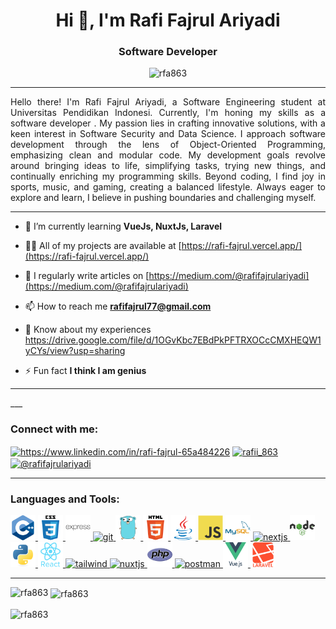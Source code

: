 <h1 align="center">Hi 👋, I'm Rafi Fajrul Ariyadi</h1>

<h3 align="center">Software Developer</h3>

<p align="center"> <img src="https://komarev.com/ghpvc/?username=rfa863&label=Profile%20views&color=0e75b6&style=flat" alt="rfa863" /> </p>

___
<p align="justify">
Hello there! I'm Rafi Fajrul Ariyadi, a Software Engineering student at Universitas Pendidikan Indonesi. Currently, I'm honing my skills as a software developer . My passion lies in crafting innovative solutions, with a keen interest in Software Security and Data Science. I approach software development through the lens of Object-Oriented Programming, emphasizing clean and modular code. My development goals revolve around bringing ideas to life, simplifying tasks, trying new things, and continually enriching my programming skills.
Beyond coding, I find joy in sports, music, and gaming, creating a balanced lifestyle. Always eager to explore and learn, I believe in pushing boundaries and challenging myself.
</p>

___

- 🌱 I’m currently learning **VueJs, NuxtJs, Laravel**

- 👨‍💻 All of my projects are available at [https://rafi-fajrul.vercel.app/](https://rafi-fajrul.vercel.app/)

- 📝 I regularly write articles on [https://medium.com/@rafifajrulariyadi](https://medium.com/@rafifajrulariyadi)

- 📫 How to reach me **rafifajrul77@gmail.com**

- 📄 Know about my experiences https://drive.google.com/file/d/1OGvKbc7EBdPkPFTRXOCcCMXHEQW1yCYs/view?usp=sharing

- ⚡ Fun fact **I think I am genius**
___

<div data-iframe-width="150" data-iframe-height="270" data-share-badge-id="1663108e-987c-4c55-81be-fb3494ee33a8" data-share-badge-host="https://www.credly.com"></div><script type="text/javascript" async src="//cdn.credly.com/assets/utilities/embed.js"></script>
___

<h3 align="left">Connect with me:</h3>
<p align="left">
<a href="https://linkedin.com/in/rafi-fajrul-ariyadi-65a484226" target="blank"><img align="center" src="https://raw.githubusercontent.com/rahuldkjain/github-profile-readme-generator/master/src/images/icons/Social/linked-in-alt.svg" alt="https://www.linkedin.com/in/rafi-fajrul-65a484226" height="30" width="40" /></a>
<a href="https://instagram.com/rafifajrul8" target="blank"><img align="center" src="https://raw.githubusercontent.com/rahuldkjain/github-profile-readme-generator/master/src/images/icons/Social/instagram.svg" alt="rafii_863" height="30" width="40" /></a>
<a href="https://medium.com/@rafifajrulariyadi" target="blank"><img align="center" src="https://raw.githubusercontent.com/rahuldkjain/github-profile-readme-generator/master/src/images/icons/Social/medium.svg" alt="@rafifajrulariyadi" height="30" width="40" /></a>
</p>

____
<h3 align="left">Languages and Tools:</h3>
<p align="left"> <a href="https://www.w3schools.com/cpp/" target="_blank" rel="noreferrer"> <img src="https://raw.githubusercontent.com/devicons/devicon/master/icons/cplusplus/cplusplus-original.svg" alt="cplusplus" width="40" height="40"/> </a> <a href="https://www.w3schools.com/css/" target="_blank" rel="noreferrer"> <img src="https://raw.githubusercontent.com/devicons/devicon/master/icons/css3/css3-original-wordmark.svg" alt="css3" width="40" height="40"/> </a> <a href="https://expressjs.com" target="_blank" rel="noreferrer"> <img src="https://raw.githubusercontent.com/devicons/devicon/master/icons/express/express-original-wordmark.svg" alt="express" width="40" height="40"/> </a> <a href="https://git-scm.com/" target="_blank" rel="noreferrer"> <img src="https://www.vectorlogo.zone/logos/git-scm/git-scm-icon.svg" alt="git" width="40" height="40"/> </a> <a href="https://golang.org" target="_blank" rel="noreferrer"> <img src="https://raw.githubusercontent.com/devicons/devicon/master/icons/go/go-original.svg" alt="go" width="40" height="40"/> </a> <a href="https://www.w3.org/html/" target="_blank" rel="noreferrer"> <img src="https://raw.githubusercontent.com/devicons/devicon/master/icons/html5/html5-original-wordmark.svg" alt="html5" width="40" height="40"/> </a> <a href="https://www.java.com" target="_blank" rel="noreferrer"> <img src="https://raw.githubusercontent.com/devicons/devicon/master/icons/java/java-original.svg" alt="java" width="40" height="40"/> </a> <a href="https://developer.mozilla.org/en-US/docs/Web/JavaScript" target="_blank" rel="noreferrer"> <img src="https://raw.githubusercontent.com/devicons/devicon/master/icons/javascript/javascript-original.svg" alt="javascript" width="40" height="40"/> </a> <a href="https://www.mysql.com/" target="_blank" rel="noreferrer"> <img src="https://raw.githubusercontent.com/devicons/devicon/master/icons/mysql/mysql-original-wordmark.svg" alt="mysql" width="40" height="40"/> </a> <a href="https://nextjs.org/" target="_blank" rel="noreferrer"> <img src="https://cdn.worldvectorlogo.com/logos/nextjs-2.svg" alt="nextjs" width="40" height="40"/> </a> <a href="https://nodejs.org" target="_blank" rel="noreferrer"> <img src="https://raw.githubusercontent.com/devicons/devicon/master/icons/nodejs/nodejs-original-wordmark.svg" alt="nodejs" width="40" height="40"/> </a> <a href="https://www.python.org" target="_blank" rel="noreferrer"> <img src="https://raw.githubusercontent.com/devicons/devicon/master/icons/python/python-original.svg" alt="python" width="40" height="40"/> </a> <a href="https://reactjs.org/" target="_blank" rel="noreferrer"> <img src="https://raw.githubusercontent.com/devicons/devicon/master/icons/react/react-original-wordmark.svg" alt="react" width="40" height="40"/> </a> <a href="https://tailwindcss.com/" target="_blank" rel="noreferrer"> <img src="https://www.vectorlogo.zone/logos/tailwindcss/tailwindcss-icon.svg" alt="tailwind" width="40" height="40"/> </a> 
 <a href="https://nuxtjs.org/" target="_blank" rel="noreferrer"> <img src="https://www.vectorlogo.zone/logos/nuxtjs/nuxtjs-icon.svg" alt="nuxtjs" width="40" height="40"/> </a> <a href="https://www.php.net" target="_blank" rel="noreferrer"> <img src="https://raw.githubusercontent.com/devicons/devicon/master/icons/php/php-original.svg" alt="php" width="40" height="40"/> </a> <a href="https://postman.com" target="_blank" rel="noreferrer"> <img src="https://www.vectorlogo.zone/logos/getpostman/getpostman-icon.svg" alt="postman" width="40" height="40"/> </a> <a href="https://vuejs.org/" target="_blank" rel="noreferrer"> <img src="https://raw.githubusercontent.com/devicons/devicon/master/icons/vuejs/vuejs-original-wordmark.svg" alt="vuejs" width="40" height="40"/> </a> <a href="https://laravel.com/" target="_blank" rel="noreferrer"> <img src="https://raw.githubusercontent.com/devicons/devicon/master/icons/laravel/laravel-plain-wordmark.svg" alt="laravel" width="40" height="40"/> </a> </p>

___
<p><img align="left" src="https://github-readme-stats.vercel.app/api/top-langs?username=rfa863&show_icons=true&locale=en&layout=compact" alt="rfa863" /></p>

<p>&nbsp;<img align="center" src="https://github-readme-stats.vercel.app/api?username=rfa863&show_icons=true&locale=en" alt="rfa863" /></p>

<p><img align="center" src="https://github-readme-streak-stats.herokuapp.com/?user=rfa863&" alt="rfa863" /></p>

